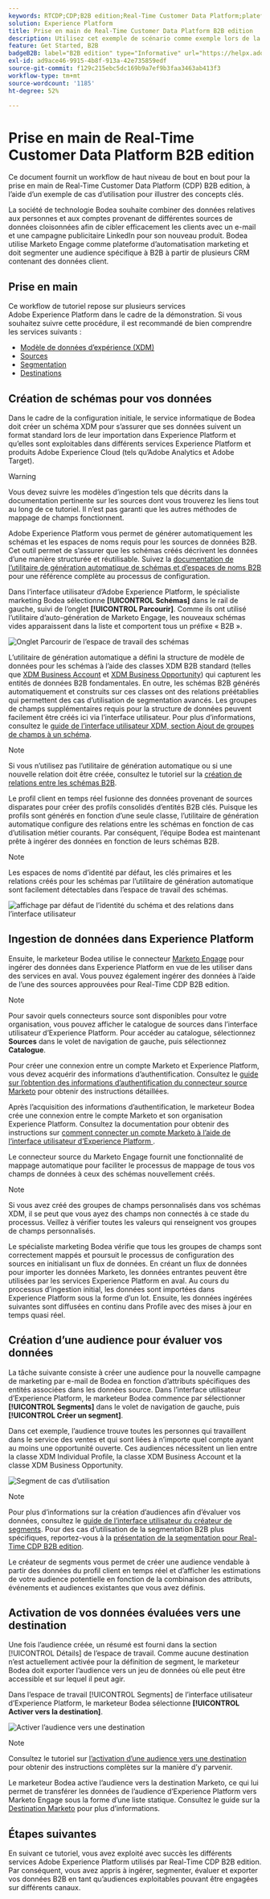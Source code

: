 ```yaml
---
keywords: RTCDP;CDP;B2B edition;Real-Time Customer Data Platform;plateforme de données client en temps réel;real time cdp;b2b;cdp
solution: Experience Platform
title: Prise en main de Real-Time Customer Data Platform B2B edition
description: Utilisez cet exemple de scénario comme exemple lors de la configuration de votre implémentation d’Adobe Real-Time Customer Data Platform B2B edition.
feature: Get Started, B2B
badgeB2B: label="B2B edition" type="Informative" url="https://helpx.adobe.com/legal/product-descriptions/real-time-customer-data-platform-b2b-edition-prime-and-ultimate-packages.html newtab=true"
exl-id: ad9ace46-9915-4b8f-913a-42e735859edf
source-git-commit: f129c215ebc5dc169b9a7ef9b3faa3463ab413f3
workflow-type: tm+mt
source-wordcount: '1185'
ht-degree: 52%

---
```


# Prise en main de Real-Time Customer Data Platform B2B edition

Ce document fournit un workflow de haut niveau de bout en bout pour la prise en main de Real-Time Customer Data Platform (CDP) B2B edition, à l’aide d’un exemple de cas d’utilisation pour illustrer des concepts clés.

La société de technologie Bodea souhaite combiner des données relatives aux personnes et aux comptes provenant de différentes sources de données cloisonnées afin de cibler efficacement les clients avec un e-mail et une campagne publicitaire LinkedIn pour son nouveau produit. Bodea utilise Marketo Engage comme plateforme d’automatisation marketing et doit segmenter une audience spécifique à B2B à partir de plusieurs CRM contenant des données client. 

## Prise en main

Ce workflow de tutoriel repose sur plusieurs services Adobe Experience Platform dans le cadre de la démonstration. Si vous souhaitez suivre cette procédure, il est recommandé de bien comprendre les services suivants :

- [Modèle de données d’expérience (XDM)](../xdm/home.md)
- [Sources](../sources/home.md)
- [Segmentation](../segmentation/home.md)
- [Destinations](../destinations/home.md)

## Création de schémas pour vos données

Dans le cadre de la configuration initiale, le service informatique de Bodea doit créer un schéma XDM pour s’assurer que ses données suivent un format standard lors de leur importation dans Experience Platform et qu’elles sont exploitables dans différents services Experience Platform et produits Adobe Experience Cloud (tels qu’Adobe Analytics et Adobe Target).

>[!WARNING]
>
>Vous devez suivre les modèles d’ingestion tels que décrits dans la documentation pertinente sur les sources dont vous trouverez les liens tout au long de ce tutoriel. Il n’est pas garanti que les autres méthodes de mappage de champs fonctionnent.

Adobe Experience Platform vous permet de générer automatiquement les schémas et les espaces de noms requis pour les sources de données B2B. Cet outil permet de s’assurer que les schémas créés décrivent les données d’une manière structurée et réutilisable. Suivez la [documentation de l’utilitaire de génération automatique de schémas et d’espaces de noms B2B](../sources/connectors/adobe-applications/marketo/marketo-namespaces.md) pour une référence complète au processus de configuration. 

Dans l’interface utilisateur d’Adobe Experience Platform, le spécialiste marketing Bodea sélectionne **[!UICONTROL Schémas]** dans le rail de gauche, suivi de l’onglet **[!UICONTROL Parcourir]**. Comme ils ont utilisé l’utilitaire d’auto-génération de Marketo Engage, les nouveaux schémas vides apparaissent dans la liste et comportent tous un préfixe « B2B ».

![Onglet Parcourir de l’espace de travail des schémas](./assets/b2b-tutorial/empty-b2b-schemas.png)

L’utilitaire de génération automatique a défini la structure de modèle de données pour les schémas à l’aide des classes XDM B2B standard (telles que [XDM Business Account](../xdm/classes/b2b/business-account.md) et [XDM Business Opportunity](../xdm/classes/b2b/business-opportunity.md)) qui capturent les entités de données B2B fondamentales. En outre, les schémas B2B générés automatiquement et construits sur ces classes ont des relations préétablies qui permettent des cas d’utilisation de segmentation avancés. Les groupes de champs supplémentaires requis pour la structure de données peuvent facilement être créés ici via l’interface utilisateur. Pour plus d’informations, consultez le [guide de l’interface utilisateur XDM, section Ajout de groupes de champs à un schéma](../xdm/ui/resources/schemas.md#add-field-groups). 

>[!NOTE]
> 
>Si vous n’utilisez pas l’utilitaire de génération automatique ou si une nouvelle relation doit être créée, consultez le tutoriel sur la [création de relations entre les schémas B2B](../xdm/tutorials/relationship-b2b.md).

Le profil client en temps réel fusionne des données provenant de sources disparates pour créer des profils consolidés d’entités B2B clés. Puisque les profils sont générés en fonction d’une seule classe, l’utilitaire de génération automatique configure des relations entre les schémas en fonction de cas d’utilisation métier courants. Par conséquent, l’équipe Bodea est maintenant prête à ingérer des données en fonction de leurs schémas B2B. 

>[!NOTE]
> 
>Les espaces de noms d’identité par défaut, les clés primaires et les relations créés pour les schémas par l’utilitaire de génération automatique sont facilement détectables dans l’espace de travail des schémas. 
>
>![affichage par défaut de l’identité du schéma et des relations dans l’interface utilisateur](./assets/b2b-tutorial/schema-identity-relationship.png)

## Ingestion de données dans Experience Platform

Ensuite, le marketeur Bodea utilise le connecteur [Marketo Engage](../sources/connectors/adobe-applications/marketo/marketo.md) pour ingérer des données dans Experience Platform en vue de les utiliser dans des services en aval. Vous pouvez également ingérer des données à l’aide de l’une des sources approuvées pour Real-Time CDP B2B edition.

>[!NOTE]
> 
>Pour savoir quels connecteurs source sont disponibles pour votre organisation, vous pouvez afficher le catalogue de sources dans l’interface utilisateur d’Experience Platform. Pour accéder au catalogue, sélectionnez **Sources** dans le volet de navigation de gauche, puis sélectionnez **Catalogue**. 

Pour créer une connexion entre un compte Marketo et Experience Platform, vous devez acquérir des informations d’authentification. Consultez le [guide sur l’obtention des informations d’authentification du connecteur source Marketo](../sources/connectors/adobe-applications/marketo/marketo-auth.md) pour obtenir des instructions détaillées. 

Après l’acquisition des informations d’authentification, le marketeur Bodea crée une connexion entre le compte Marketo et son organisation Experience Platform. Consultez la documentation pour obtenir des instructions sur [ comment connecter un compte Marketo à l’aide de l’interface utilisateur d’Experience Platform ](../sources/tutorials/ui/create/adobe-applications/marketo.md).

Le connecteur source du Marketo Engage fournit une fonctionnalité de mappage automatique pour faciliter le processus de mappage de tous vos champs de données à ceux des schémas nouvellement créés. 

>[!NOTE]
> 
>Si vous avez créé des groupes de champs personnalisés dans vos schémas XDM, il se peut que vous ayez des champs non connectés à ce stade du processus. Veillez à vérifier toutes les valeurs qui renseignent vos groupes de champs personnalisés. 

Le spécialiste marketing Bodea vérifie que tous les groupes de champs sont correctement mappés et poursuit le processus de configuration des sources en initialisant un flux de données. En créant un flux de données pour importer les données Marketo, les données entrantes peuvent être utilisées par les services Experience Platform en aval. Au cours du processus d’ingestion initial, les données sont importées dans Experience Platform sous la forme d’un lot. Ensuite, les données ingérées suivantes sont diffusées en continu dans Profile avec des mises à jour en temps quasi réel. 

## Création d’une audience pour évaluer vos données

La tâche suivante consiste à créer une audience pour la nouvelle campagne de marketing par e-mail de Bodea en fonction d’attributs spécifiques des entités associées dans les données source. Dans l’interface utilisateur d’Experience Platform, le marketeur Bodea commence par sélectionner **[!UICONTROL Segments]** dans le volet de navigation de gauche, puis **[!UICONTROL Créer un segment]**.

Dans cet exemple, l’audience trouve toutes les personnes qui travaillent dans le service des ventes et qui sont liées à n’importe quel compte ayant au moins une opportunité ouverte. Ces audiences nécessitent un lien entre la classe XDM Individual Profile, la classe XDM Business Account et la classe XDM Business Opportunity.

![Segment de cas d’utilisation](./assets/b2b-tutorial/use-case-segment.png)

>[!NOTE]
> 
>Pour plus d’informations sur la création d’audiences afin d’évaluer vos données, consultez le [guide de l’interface utilisateur du créateur de segments](../segmentation/ui/segment-builder.md). Pour des cas d’utilisation de la segmentation B2B plus spécifiques, reportez-vous à la [présentation de la segmentation pour Real-Time CDP B2B edition](./segmentation/b2b.md).

Le créateur de segments vous permet de créer une audience vendable à partir des données du profil client en temps réel et d’afficher les estimations de votre audience potentielle en fonction de la combinaison des attributs, événements et audiences existantes que vous avez définis.

## Activation de vos données évaluées vers une destination

Une fois l’audience créée, un résumé est fourni dans la section [!UICONTROL Détails] de l’espace de travail. Comme aucune destination n’est actuellement activée pour la définition de segment, le marketeur Bodea doit exporter l’audience vers un jeu de données où elle peut être accessible et sur lequel il peut agir.

Dans l’espace de travail [!UICONTROL Segments] de l’interface utilisateur d’Experience Platform, le marketeur Bodea sélectionne **[!UICONTROL Activer vers la destination]**.

![Activer l’audience vers une destination](./assets/b2b-tutorial/activate-to-destination.png)

>[!NOTE]
> 
>Consultez le tutoriel sur [l’activation d’une audience vers une destination](https://experienceleague.adobe.com/docs/marketo/using/product-docs/core-marketo-concepts/smart-lists-and-static-lists/static-lists/push-an-adobe-experience-cloud-segment-to-a-marketo-static-list.html?lang=fr) pour obtenir des instructions complètes sur la manière d’y parvenir.

Le marketeur Bodea active l’audience vers la destination Marketo, ce qui lui permet de transférer les données de l’audience d’Experience Platform vers Marketo Engage sous la forme d’une liste statique. Consultez le guide sur la [Destination Marketo](https://experienceleague.adobe.com/docs/experience-platform/destinations/catalog/adobe/marketo-engage.html?lang=fr) pour plus d’informations.

## Étapes suivantes

En suivant ce tutoriel, vous avez exploité avec succès les différents services Adobe Experience Platform utilisés par Real-Time CDP B2B edition. Par conséquent, vous avez appris à ingérer, segmenter, évaluer et exporter vos données B2B en tant qu’audiences exploitables pouvant être engagées sur différents canaux. 
